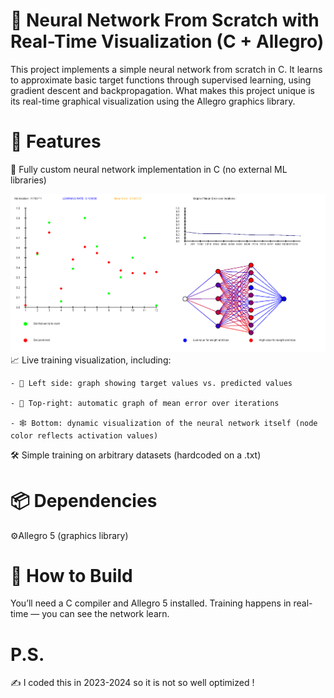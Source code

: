 # 🧠 Neural Network From Scratch with Real-Time Visualization (C + Allegro)
This project implements a simple neural network from scratch in C. It learns to approximate basic target functions through supervised learning, using gradient descent and backpropagation. What makes this project unique is its real-time graphical visualization using the Allegro graphics library.

# 🚀 Features
  🧩 Fully custom neural network implementation in C (no external ML libraries)

  ![NN image](Images/NN_display_in_action.png)
  📈 Live training visualization, including:

    - 🔵 Left side: graph showing target values vs. predicted values

    - 🧮 Top-right: automatic graph of mean error over iterations

    - 🕸️ Bottom: dynamic visualization of the neural network itself (node color reflects activation values)

  🛠️ Simple training on arbitrary datasets (hardcoded on a .txt)

# 📦 Dependencies
  ⚙️Allegro 5 (graphics library)

# 📝 How to Build
  You’ll need a C compiler and Allegro 5 installed. 
  Training happens in real-time — you can see the network learn.

# P.S. 
✍️ I coded this in 2023-2024 so it is not so well optimized !
